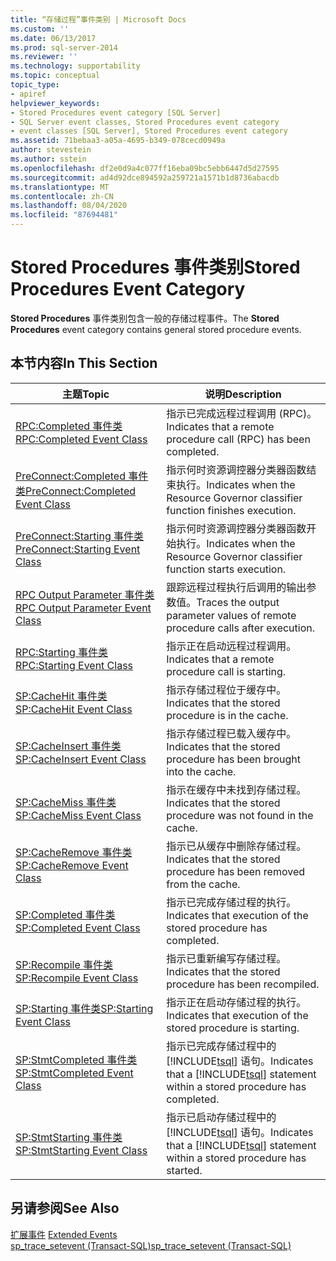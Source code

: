 ```yaml
---
title: “存储过程”事件类别 | Microsoft Docs
ms.custom: ''
ms.date: 06/13/2017
ms.prod: sql-server-2014
ms.reviewer: ''
ms.technology: supportability
ms.topic: conceptual
topic_type:
- apiref
helpviewer_keywords:
- Stored Procedures event category [SQL Server]
- SQL Server event classes, Stored Procedures event category
- event classes [SQL Server], Stored Procedures event category
ms.assetid: 71bebaa3-a05a-4695-b349-078cecd0949a
author: stevestein
ms.author: sstein
ms.openlocfilehash: df2e0d9a4c077ff16eba09bc5ebb6447d5d27595
ms.sourcegitcommit: ad4d92dce894592a259721a1571b1d8736abacdb
ms.translationtype: MT
ms.contentlocale: zh-CN
ms.lasthandoff: 08/04/2020
ms.locfileid: "87694481"
---
```

# <a name="stored-procedures-event-category"></a><span data-ttu-id="d50e2-102">Stored Procedures 事件类别</span><span class="sxs-lookup"><span data-stu-id="d50e2-102">Stored Procedures Event Category</span></span>
  <span data-ttu-id="d50e2-103">**Stored Procedures** 事件类别包含一般的存储过程事件。</span><span class="sxs-lookup"><span data-stu-id="d50e2-103">The **Stored Procedures** event category contains general stored procedure events.</span></span>  
  
## <a name="in-this-section"></a><span data-ttu-id="d50e2-104">本节内容</span><span class="sxs-lookup"><span data-stu-id="d50e2-104">In This Section</span></span>  
  
|<span data-ttu-id="d50e2-105">主题</span><span class="sxs-lookup"><span data-stu-id="d50e2-105">Topic</span></span>|<span data-ttu-id="d50e2-106">说明</span><span class="sxs-lookup"><span data-stu-id="d50e2-106">Description</span></span>|  
|-----------|-----------------|  
|[<span data-ttu-id="d50e2-107">RPC:Completed 事件类</span><span class="sxs-lookup"><span data-stu-id="d50e2-107">RPC:Completed Event Class</span></span>](rpc-completed-event-class.md)|<span data-ttu-id="d50e2-108">指示已完成远程过程调用 (RPC)。</span><span class="sxs-lookup"><span data-stu-id="d50e2-108">Indicates that a remote procedure call (RPC) has been completed.</span></span>|  
|[<span data-ttu-id="d50e2-109">PreConnect:Completed 事件类</span><span class="sxs-lookup"><span data-stu-id="d50e2-109">PreConnect:Completed Event Class</span></span>](preconnect-completed-event-class.md)|<span data-ttu-id="d50e2-110">指示何时资源调控器分类器函数结束执行。</span><span class="sxs-lookup"><span data-stu-id="d50e2-110">Indicates when the Resource Governor classifier function finishes execution.</span></span>|  
|[<span data-ttu-id="d50e2-111">PreConnect:Starting 事件类</span><span class="sxs-lookup"><span data-stu-id="d50e2-111">PreConnect:Starting Event Class</span></span>](preconnect-starting-event-class.md)|<span data-ttu-id="d50e2-112">指示何时资源调控器分类器函数开始执行。</span><span class="sxs-lookup"><span data-stu-id="d50e2-112">Indicates when the Resource Governor classifier function starts execution.</span></span>|  
|[<span data-ttu-id="d50e2-113">RPC Output Parameter 事件类</span><span class="sxs-lookup"><span data-stu-id="d50e2-113">RPC Output Parameter Event Class</span></span>](rpc-output-parameter-event-class.md)|<span data-ttu-id="d50e2-114">跟踪远程过程执行后调用的输出参数值。</span><span class="sxs-lookup"><span data-stu-id="d50e2-114">Traces the output parameter values of remote procedure calls after execution.</span></span>|  
|[<span data-ttu-id="d50e2-115">RPC:Starting 事件类</span><span class="sxs-lookup"><span data-stu-id="d50e2-115">RPC:Starting Event Class</span></span>](rpc-starting-event-class.md)|<span data-ttu-id="d50e2-116">指示正在启动远程过程调用。</span><span class="sxs-lookup"><span data-stu-id="d50e2-116">Indicates that a remote procedure call is starting.</span></span>|  
|[<span data-ttu-id="d50e2-117">SP:CacheHit 事件类</span><span class="sxs-lookup"><span data-stu-id="d50e2-117">SP:CacheHit Event Class</span></span>](sp-cachehit-event-class.md)|<span data-ttu-id="d50e2-118">指示存储过程位于缓存中。</span><span class="sxs-lookup"><span data-stu-id="d50e2-118">Indicates that the stored procedure is in the cache.</span></span>|  
|[<span data-ttu-id="d50e2-119">SP:CacheInsert 事件类</span><span class="sxs-lookup"><span data-stu-id="d50e2-119">SP:CacheInsert Event Class</span></span>](sp-cacheinsert-event-class.md)|<span data-ttu-id="d50e2-120">指示存储过程已载入缓存中。</span><span class="sxs-lookup"><span data-stu-id="d50e2-120">Indicates that the stored procedure has been brought into the cache.</span></span>|  
|[<span data-ttu-id="d50e2-121">SP:CacheMiss 事件类</span><span class="sxs-lookup"><span data-stu-id="d50e2-121">SP:CacheMiss Event Class</span></span>](sp-cachemiss-event-class.md)|<span data-ttu-id="d50e2-122">指示在缓存中未找到存储过程。</span><span class="sxs-lookup"><span data-stu-id="d50e2-122">Indicates that the stored procedure was not found in the cache.</span></span>|  
|[<span data-ttu-id="d50e2-123">SP:CacheRemove 事件类</span><span class="sxs-lookup"><span data-stu-id="d50e2-123">SP:CacheRemove Event Class</span></span>](sp-cacheremove-event-class.md)|<span data-ttu-id="d50e2-124">指示已从缓存中删除存储过程。</span><span class="sxs-lookup"><span data-stu-id="d50e2-124">Indicates that the stored procedure has been removed from the cache.</span></span>|  
|[<span data-ttu-id="d50e2-125">SP:Completed 事件类</span><span class="sxs-lookup"><span data-stu-id="d50e2-125">SP:Completed Event Class</span></span>](sp-completed-event-class.md)|<span data-ttu-id="d50e2-126">指示已完成存储过程的执行。</span><span class="sxs-lookup"><span data-stu-id="d50e2-126">Indicates that execution of the stored procedure has completed.</span></span>|  
|[<span data-ttu-id="d50e2-127">SP:Recompile 事件类</span><span class="sxs-lookup"><span data-stu-id="d50e2-127">SP:Recompile Event Class</span></span>](sp-recompile-event-class.md)|<span data-ttu-id="d50e2-128">指示已重新编写存储过程。</span><span class="sxs-lookup"><span data-stu-id="d50e2-128">Indicates that the stored procedure has been recompiled.</span></span>|  
|[<span data-ttu-id="d50e2-129">SP:Starting 事件类</span><span class="sxs-lookup"><span data-stu-id="d50e2-129">SP:Starting Event Class</span></span>](sp-starting-event-class.md)|<span data-ttu-id="d50e2-130">指示正在启动存储过程的执行。</span><span class="sxs-lookup"><span data-stu-id="d50e2-130">Indicates that execution of the stored procedure is starting.</span></span>|  
|[<span data-ttu-id="d50e2-131">SP:StmtCompleted 事件类</span><span class="sxs-lookup"><span data-stu-id="d50e2-131">SP:StmtCompleted Event Class</span></span>](sp-stmtcompleted-event-class.md)|<span data-ttu-id="d50e2-132">指示已完成存储过程中的 [!INCLUDE[tsql](../../includes/tsql-md.md)] 语句。</span><span class="sxs-lookup"><span data-stu-id="d50e2-132">Indicates that a [!INCLUDE[tsql](../../includes/tsql-md.md)] statement within a stored procedure has completed.</span></span>|  
|[<span data-ttu-id="d50e2-133">SP:StmtStarting 事件类</span><span class="sxs-lookup"><span data-stu-id="d50e2-133">SP:StmtStarting Event Class</span></span>](sp-stmtstarting-event-class.md)|<span data-ttu-id="d50e2-134">指示已启动存储过程中的 [!INCLUDE[tsql](../../includes/tsql-md.md)] 语句。</span><span class="sxs-lookup"><span data-stu-id="d50e2-134">Indicates that a [!INCLUDE[tsql](../../includes/tsql-md.md)] statement within a stored procedure has started.</span></span>|  
  
## <a name="see-also"></a><span data-ttu-id="d50e2-135">另请参阅</span><span class="sxs-lookup"><span data-stu-id="d50e2-135">See Also</span></span>  
 <span data-ttu-id="d50e2-136">[扩展事件](../extended-events/extended-events.md) </span><span class="sxs-lookup"><span data-stu-id="d50e2-136">[Extended Events](../extended-events/extended-events.md) </span></span>  
 [<span data-ttu-id="d50e2-137">sp_trace_setevent (Transact-SQL)</span><span class="sxs-lookup"><span data-stu-id="d50e2-137">sp_trace_setevent &#40;Transact-SQL&#41;</span></span>](/sql/relational-databases/system-stored-procedures/sp-trace-setevent-transact-sql)  
  
  
